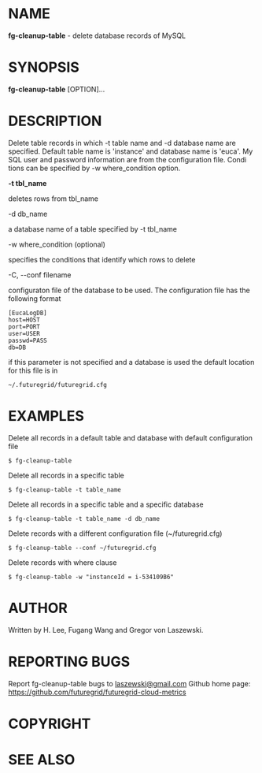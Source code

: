 NAME
====

 **fg-cleanup-table** - delete database records of MySQL

SYNOPSIS
========

 **fg-cleanup-table** [OPTION]...

DESCRIPTION
===========

Delete table records in which -t table name and -d database name are
specified. Default table name is 'instance' and database name is
'euca'. My SQL user and password information are from the
configuration file. Condi tions can be specified by -w where_condition
option.

**-t tbl_name**

deletes rows from tbl_name

-d db_name

a database name of a table specified by -t tbl_name

-w where_condition (optional)

specifies the conditions that identify which rows to delete

-C, --conf filename

configuraton file of the database to be used. The configuration file has the 
following format
 	   
    [EucaLogDB]
    host=HOST
    port=PORT
    user=USER
    passwd=PASS
    db=DB
 	   
if this parameter is not specified and a database is used the default
location for this file is in
 	   
    ~/.futuregrid/futuregrid.cfg

EXAMPLES
========

Delete all records in a default table and database with default
configuration file

    $ fg-cleanup-table

Delete all records in a specific table

    $ fg-cleanup-table -t table_name

Delete all records in a specific table and a specific database

    $ fg-cleanup-table -t table_name -d db_name

Delete records with a different configuration file (~/futuregrid.cfg)

    $ fg-cleanup-table --conf ~/futuregrid.cfg

Delete records with where clause

    $ fg-cleanup-table -w "instanceId = i-534109B6"

AUTHOR
======

Written by H. Lee, Fugang Wang and Gregor von Laszewski.

REPORTING BUGS
==============

Report fg-cleanup-table bugs to laszewski@gmail.com
Github home page: <https://github.com/futuregrid/futuregrid-cloud-metrics>

COPYRIGHT
=========

SEE ALSO
========
